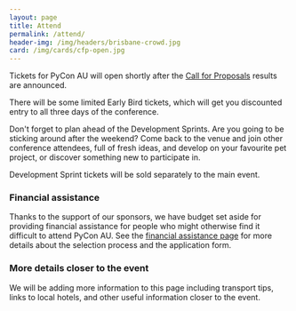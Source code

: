 ```yaml
---
layout: page
title: Attend
permalink: /attend/
header-img: /img/headers/brisbane-crowd.jpg
card: /img/cards/cfp-open.jpg
---
```


Tickets for PyCon AU will open shortly after the [Call for Proposals](/speak/)
results are announced.

There will be some limited Early Bird tickets, which will get you discounted
entry to all three days of the conference.

Don't forget to plan ahead of the Development Sprints. Are you going to be
sticking around after the weekend? Come back to the venue and join other
conference attendees, full of fresh ideas, and develop on your favourite pet
project, or discover something new to participate in.

Development Sprint tickets will be sold separately to the main event.

### Financial assistance

Thanks to the support of our sponsors, we have budget set aside for providing financial assistance for people who might otherwise find it difficult to attend PyCon AU. See the [financial assistance page](/assistance/) for more details about the selection process and the application form.

### More details closer to the event

We will be adding more information to this page including transport tips, links to local hotels, and other useful information closer to the event. 
